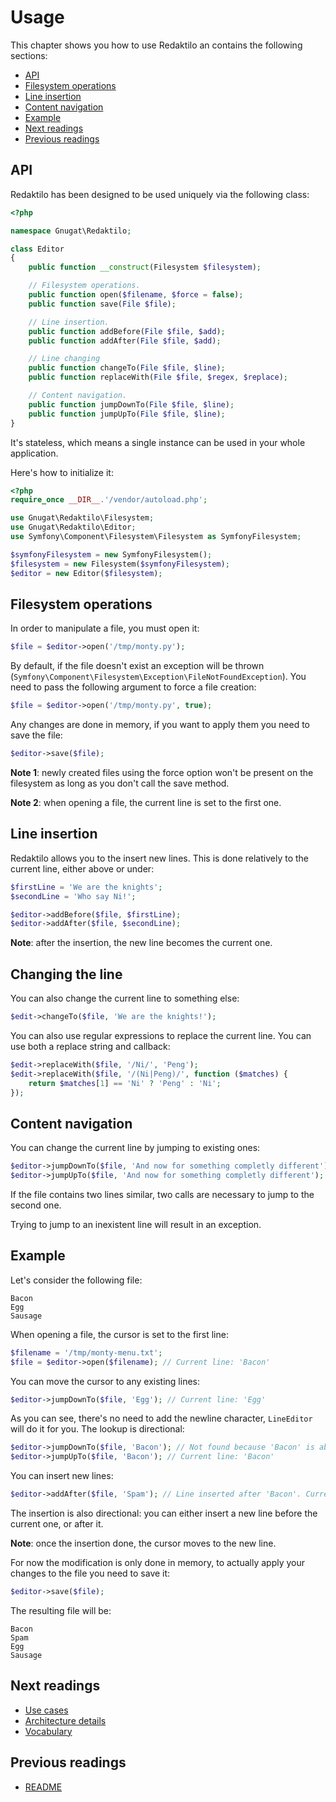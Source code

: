 # Usage

This chapter shows you how to use Redaktilo an contains the following sections:

* [API](#api)
* [Filesystem operations](#filesystem-operations)
* [Line insertion](#line-insertion)
* [Content navigation](#content-navigation)
* [Example](#example)
* [Next readings](#next-readings)
* [Previous readings](#previous-readings)

## API

Redaktilo has been designed to be used uniquely via the following class:

```php
<?php

namespace Gnugat\Redaktilo;

class Editor
{
    public function __construct(Filesystem $filesystem);

    // Filesystem operations.
    public function open($filename, $force = false);
    public function save(File $file);

    // Line insertion.
    public function addBefore(File $file, $add);
    public function addAfter(File $file, $add);

    // Line changing
    public function changeTo(File $file, $line);
    public function replaceWith(File $file, $regex, $replace);

    // Content navigation.
    public function jumpDownTo(File $file, $line);
    public function jumpUpTo(File $file, $line);
}
```

It's stateless, which means a single instance can be used in your whole
application.

Here's how to initialize it:

```php
<?php
require_once __DIR__.'/vendor/autoload.php';

use Gnugat\Redaktilo\Filesystem;
use Gnugat\Redaktilo\Editor;
use Symfony\Component\Filesystem\Filesystem as SymfonyFilesystem;

$symfonyFilesystem = new SymfonyFilesystem();
$filesystem = new Filesystem($symfonyFilesystem);
$editor = new Editor($filesystem);
```

## Filesystem operations

In order to manipulate a file, you must open it:

```php
$file = $editor->open('/tmp/monty.py');
```

By default, if the file doesn't exist an exception will be thrown
(`Symfony\Component\Filesystem\Exception\FileNotFoundException`). You need to
pass the following argument to force a file creation:

```php
$file = $editor->open('/tmp/monty.py', true);
```

Any changes are done in memory, if you want to apply them you need to save the
file:

```php
$editor->save($file);
```

**Note 1**: newly created files using the force option won't be present on the
filesystem as long as you don't call the save method.

**Note 2**: when opening a file, the current line is set to the first one.

## Line insertion

Redaktilo allows you to the insert new lines. This is done relatively to the
current line, either above or under:

```php
$firstLine = 'We are the knights';
$secondLine = 'Who say Ni!';

$editor->addBefore($file, $firstLine);
$editor->addAfter($file, $secondLine);
```

**Note**: after the insertion, the new line becomes the current one.

## Changing the line

You can also change the current line to something else:

```php
$edit->changeTo($file, 'We are the knights!');
```

You can also use regular expressions to replace the current line. You can use
both a replace string and callback:

```php
$edit->replaceWith($file, '/Ni/', 'Peng');
$edit->replaceWith($file, '/(Ni|Peng)/', function ($matches) {
    return $matches[1] == 'Ni' ? 'Peng' : 'Ni';
});
```

## Content navigation

You can change the current line by jumping to existing ones:

```php
$editor->jumpDownTo($file, 'And now for something completly different');
$editor->jumpUpTo($file, 'And now for something completly different');
```

If the file contains two lines similar, two calls are necessary to jump to the
second one.

Trying to jump to an inexistent line will result in an exception.

## Example

Let's consider the following file:

    Bacon
    Egg
    Sausage

When opening a file, the cursor is set to the first line:

```php
$filename = '/tmp/monty-menu.txt';
$file = $editor->open($filename); // Current line: 'Bacon'
```

You can move the cursor to any existing lines:

```php
$editor->jumpDownTo($file, 'Egg'); // Current line: 'Egg'
```

As you can see, there's no need to add the newline character, `LineEditor` will
do it for you.
The lookup is directional:

```php
$editor->jumpDownTo($file, 'Bacon'); // Not found because 'Bacon' is above the current line
$editor->jumpUpTo($file, 'Bacon'); // Current line: 'Bacon'
```

You can insert new lines:

```php
$editor->addAfter($file, 'Spam'); // Line inserted after 'Bacon'. Current line: 'Spam'.
```

The insertion is also directional: you can either insert a new line before the
current one, or after it.

**Note**: once the insertion done, the cursor moves to the new line.

For now the modification is only done in memory, to actually apply your changes
to the file you need to save it:

```php
$editor->save($file);
```

The resulting file will be:

    Bacon
    Spam
    Egg
    Sausage

## Next readings

* [Use cases](doc/02-use-cases.md)
* [Architecture details](doc/03-architecture-details.md)
* [Vocabulary](04-vocabulary.md)

## Previous readings

* [README](../README.md)
